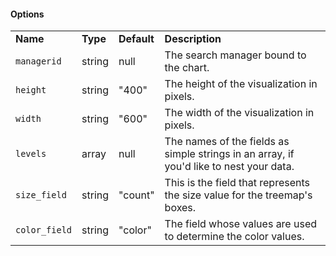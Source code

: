 <h4>Options</h4>
<table class="table table-striped table-bordered">
    <tbody>
    <tr>
        <td><b>Name</b></td>
        <td><b>Type</b></td>
        <td><b>Default</b></td>
        <td><b>Description</b></td>
    </tr>
    <tr>
        <td><code>managerid</code></td>
        <td>string</td>
        <td>null</td>
        <td>The search manager bound to the chart.</td>
    </tr>
    <tr>
        <td><code>height</code></td>
        <td>string</td>
        <td>"400"</td>
        <td>The height of the visualization in pixels.</td>
    </tr>
    <tr>
        <td><code>width</code></td>
        <td>string</td>
        <td>"600"</td>
        <td>The width of the visualization in pixels.</td>
    </tr>
    <tr>
        <td><code>levels</code></td>
        <td>array</td>
        <td>null</td>
        <td>The names of the fields as simple strings in an array, if you'd like to nest your data.</td>
    </tr>
    <tr>
        <td><code>size_field</code></td>
        <td>string</td>
        <td>"count"</td>
        <td>This is the field that represents the size value for the treemap's boxes.</td>
    </tr>
    <tr>
        <td><code>color_field</code></td>
        <td>string</td>
        <td>"color"</td>
        <td>The field whose values are used to determine the color values.</td>
    </tr>
    </tbody>
</table>
